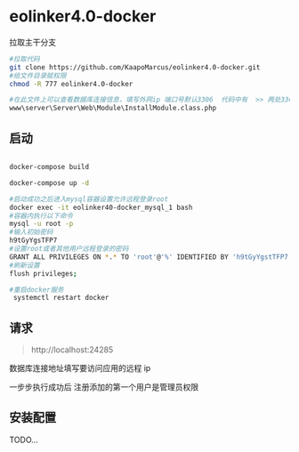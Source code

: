 # eolinker4.0-docker

拉取主干分支 
```bash
#拉取代码
git clone https://github.com/KaapoMarcus/eolinker4.0-docker.git
#给文件目录赋权限
chmod -R 777 eolinker4.0-docker
```
```bash
#在此文件上可以查看数据库连接信息，填写外网ip 端口号默认3306  代码中有  >> 两处3306端口
www\server\Server\Web\Module\InstallModule.class.php
```

## 启动

```bash

docker-compose build

docker-compose up -d

```
```bash
#启动成功之后进入mysql容器设置允许远程登录root
docker exec -it eolinker40-docker_mysql_1 bash
#容器内执行以下命令
mysql -u root -p
#输入初始密码
h9tGyYgsTFP7
#设置root或者其他用户远程登录的密码
GRANT ALL PRIVILEGES ON *.* TO 'root'@'%' IDENTIFIED BY 'h9tGyYgstTFP7' WITH GRANT OPTION;
#刷新设置
flush privileges;
```
```bash
#重启docker服务
 systemctl restart docker
```
## 请求

> http://localhost:24285

数据库连接地址填写要访问应用的远程 ip

一步步执行成功后  注册添加的第一个用户是管理员权限

## 安装配置

TODO...
